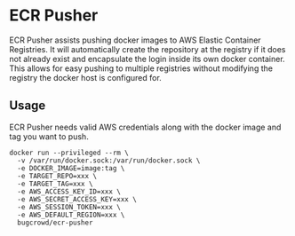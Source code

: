 ECR Pusher
===========

ECR Pusher assists pushing docker images to AWS Elastic Container Registries. It will automatically create the repository at the registry if it does not already exist and encapsulate the login inside its own docker container. This allows for easy pushing to multiple registries without modifying the registry the docker host is configured for.

Usage
-----

ECR Pusher needs valid AWS credentials along with the docker image and tag you want to push.

```
docker run --privileged --rm \
  -v /var/run/docker.sock:/var/run/docker.sock \
  -e DOCKER_IMAGE=image:tag \
  -e TARGET_REPO=xxx \
  -e TARGET_TAG=xxx \
  -e AWS_ACCESS_KEY_ID=xxx \
  -e AWS_SECRET_ACCESS_KEY=xxx \
  -e AWS_SESSION_TOKEN=xxx \
  -e AWS_DEFAULT_REGION=xxx \
  bugcrowd/ecr-pusher
```
